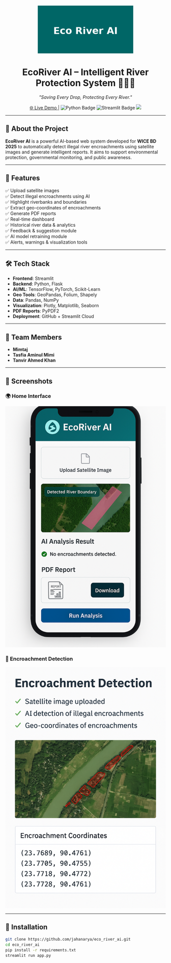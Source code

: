 

<p align="center">
  <img src="logo.png" alt="EcoRiver AI Logo" width="300"/>
</p>

<h1 align="center">EcoRiver AI – Intelligent River Protection System 🌊🇧🇩</h1>

<p align="center">
  <em>"Saving Every Drop, Protecting Every River."</em>
</p>

<p align="center">
  <a href="https://ecoriver-ai-ay5og92zfanrwxpcayfbti.streamlit.app/" target="_blank">
    🌐 Live Demo
  </a> |
  <img src="https://img.shields.io/badge/Python-3.10-blue?logo=python" alt="Python Badge"/>
  <img src="https://img.shields.io/badge/Streamlit-App-red?logo=streamlit" alt="Streamlit Badge"/>
  <img src="https://img.shields.io/badge/Status-Active-brightgreen"/>
</p>

---

## 🌟 About the Project

**EcoRiver AI** is a powerful AI-based web system developed for **WICE BD 2025** to automatically detect illegal river encroachments using satellite images and generate intelligent reports. It aims to support environmental protection, governmental monitoring, and public awareness.

---

## 🚀 Features

✅ Upload satellite images  
✅ Detect illegal encroachments using AI  
✅ Highlight riverbanks and boundaries  
✅ Extract geo-coordinates of encroachments  
✅ Generate PDF reports  
✅ Real-time dashboard  
✅ Historical river data & analytics  
✅ Feedback & suggestion module  
✅ AI model retraining module  
✅ Alerts, warnings & visualization tools

---

## 🛠️ Tech Stack

- **Frontend**: Streamlit  
- **Backend**: Python, Flask  
- **AI/ML**: TensorFlow, PyTorch, Scikit-Learn  
- **Geo Tools**: GeoPandas, Folium, Shapely  
- **Data**: Pandas, NumPy  
- **Visualization**: Plotly, Matplotlib, Seaborn  
- **PDF Reports**: PyPDF2  
- **Deployment**: GitHub + Streamlit Cloud

---

## 👥 Team Members

- **Mimtaj**  
- **Tasfia Aminul Mimi**  
- **Tanvir Ahmed Khan**

---

## 📸 Screenshots

### 🌍 Home Interface  
![Dashboard Screenshot](dashboard_screenshot.png)


### 📍 Encroachment Detection  
![Detection](screenshots/detection.png)

---

## 📂 Installation

```bash
git clone https://github.com/jahanarya/eco_river_ai.git
cd eco_river_ai
pip install -r requirements.txt
streamlit run app.py

